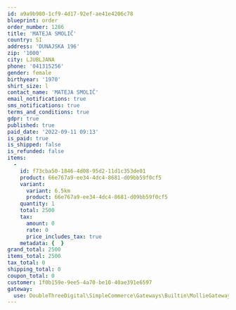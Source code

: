 ```yaml
---
id: a9a9b980-1cf9-4d17-92ef-ae41e4206c78
blueprint: order
order_number: 1286
title: 'MATEJA SMOLIČ'
country: SI
address: 'DUNAJSKA 196'
zip: '1000'
city: LJUBLJANA
phone: '041315256'
gender: female
birthyear: '1970'
shirt_size: l
contact_name: 'MATEJA SMOLIČ'
email_notifications: true
sms_notifications: true
terms_and_conditions: true
gdpr: true
published: true
paid_date: '2022-09-11 09:13'
is_paid: true
is_shipped: false
is_refunded: false
items:
  -
    id: f73cba50-1846-4d08-95d2-11d1c353de01
    product: 66e767a9-ee34-4dc4-8681-d09bb59f0cf5
    variant:
      variant: 6.5km
      product: 66e767a9-ee34-4dc4-8681-d09bb59f0cf5
    quantity: 1
    total: 2500
    tax:
      amount: 0
      rate: 0
      price_includes_tax: true
    metadata: {  }
grand_total: 2500
items_total: 2500
tax_total: 0
shipping_total: 0
coupon_total: 0
customer: 1f0b159e-9ee5-4a70-be10-40ae391e6597
gateway:
  use: DoubleThreeDigital\SimpleCommerce\Gateways\Builtin\MollieGateway
---
```

